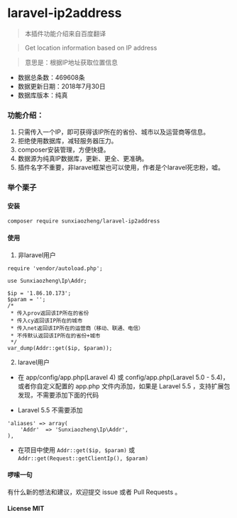 # laravel-ip2address

> 本插件功能介绍来自百度翻译

> Get location information based on IP address

> 意思是：根据IP地址获取位置信息

- 数据总条数：469608条
- 数据更新日期：2018年7月30日
- 数据库版本：纯真

### 功能介绍：
1. 只需传入一个IP，即可获得该IP所在的省份、城市以及运营商等信息。
2. 拒绝使用数据库，减轻服务器压力。
3. composer安装管理，方便快捷。
4. 数据源为纯真IP数据库，更新、更全、更准确。
5. 插件名字不重要，非laravel框架也可以使用，作者是个laravel死忠粉，嘘。

### 举个栗子

#### 安装
`composer require sunxiaozheng/laravel-ip2address`

#### 使用
1. 非laravel用户

```
require 'vendor/autoload.php';

use Sunxiaozheng\Ip\Addr;

$ip = '1.86.10.173';
$param = ''; 
/*
 * 传入prov返回该IP所在的省份
 * 传入cy返回该IP所在的城市
 * 传入net返回该IP所在的运营商（移动、联通、电信）
 * 不传默认返回该IP所在的省份+城市
 */
var_dump(Addr::get($ip, $param));
```

2. laravel用户
- 在 app/config/app.php(Laravel 4) 或 config/app.php(Laravel 5.0 - 5.4)，或者你自定义配置的 app.php 文件内添加，如果是 Laravel 5.5 ，支持扩展包发现，不需要添加下面的代码

- Laravel 5.5 不需要添加
```
'aliases' => array(
    'Addr'  => 'Sunxiaozheng\Ip\Addr',
),
```
- 在项目中使用 `Addr::get($ip, $param)` 或 `Addr::get(Request::getClientIp(), $param)`

#### 啰嗦一句
有什么新的想法和建议，欢迎提交 issue 或者 Pull Requests 。

#### License MIT